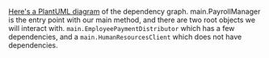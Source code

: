 [Here's a PlantUML diagram](https://tiny.amazon.com/6h7beebf/plancorpamazplanformencohtml) of the dependency graph.
main.PayrollManager is the entry point with our main method, and there are two root objects we will interact with.
`main.EmployeePaymentDistributor` which has a few dependencies, and a `main.HumanResourcesClient` which does not have dependencies. 
